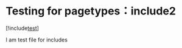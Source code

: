 # Testing for pagetypes：include2
[!include[test](../includes/FileUnderIncludesUnderPageType.md)]

 I am test file for includes
